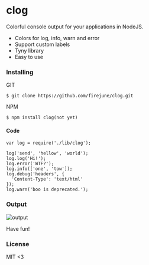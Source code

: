# clog

Colorful console output for your applications in NodeJS.

* Colors for log, info, warn and error
* Support custom labels
* Tyny library
* Easy to use

### Installing

GIT

    $ git clone https://github.com/firejune/clog.git

NPM

    $ npm install clog(not yet)

#### Code

    var log = require('./lib/clog');
    
    log('send', 'hellow', 'world');
    log.log('Hi!');
    log.error('WTF?');
    log.info(['one', 'tow']);
    log.debug('headers', {
      'Content-Type': 'text/html'
    });
    log.warn('boo is deprecated.');

### Output

![output](https://github.com/firejune/clog/raw/master/images/clog.png)

Have fun!

### License

MIT <3
